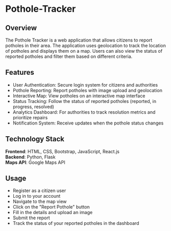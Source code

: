 ﻿# Pothole-Tracker

## Overview
The Pothole Tracker is a web application that allows citizens to report potholes in their area. The application uses geolocation to track the location of potholes and displays them on a map. Users can also view the status of reported potholes and filter them based on different criteria.

## Features
  - User Authentication: Secure login system for citizens and authorities
  - Pothole Reporting: Report potholes with image upload and geolocation
  - Interactive Map: View potholes on an interactive map interface
  - Status Tracking: Follow the status of reported potholes (reported, in progress, resolved)
  - Analytics Dashboard: For authorities to track resolution metrics and prioritize repairs
  - Notification System: Receive updates when the pothole status changes

## Technology Stack

**Frontend**: HTML, CSS, Bootstrap, JavaScript, React.js  
**Backend**: Python, Flask  
**Maps API**: Google Maps API

## Usage

  - Register as a citizen user
  - Log in to your account
  - Navigate to the map view
  - Click on the "Report Pothole" button
  - Fill in the details and upload an image
  - Submit the report
  - Track the status of your reported potholes in the dashboard


